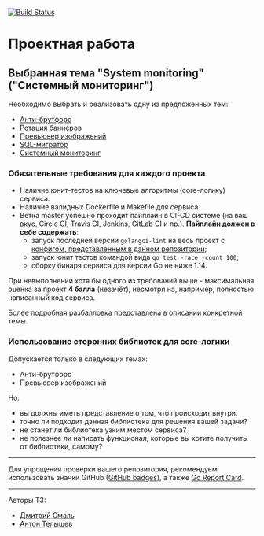 [![Build Status](https://travis-ci.com/hrapovd1/final_project.svg?branch=master)](https://travis-ci.com/hrapovd1/final_project)
# Проектная работа
## Выбранная тема "System monitoring" ("Системный мониторинг")

Необходимо выбрать и реализовать одну из предложенных тем:
* [Анти-брутфорс](./01-anti-bruteforce.md)
* [Ротация баннеров](./02-banners-rotation.md)
* [Превьювер изображений](./03-image-previewer.md)
* [SQL-мигратор](./04-sql-migrator.md)
* [Системный мониторинг](./05-system-stats-daemon.md)

### Обязательные требования для каждого проекта
* Наличие юнит-тестов на ключевые алгоритмы (core-логику) сервиса.
* Наличие валидных Dockerfile и Makefile для сервиса.
* Ветка master успешно проходит пайплайн в CI-CD системе 
(на ваш вкус, Circle CI, Travis CI, Jenkins, GitLab CI и пр.).
**Пайплайн должен в себе содержать**:
    - запуск последней версии `golangci-lint` на весь проект с
    [конфигом, представленным в данном репозитории](./.golangci.yml);
    - запуск юнит тестов командой вида `go test -race -count 100`;
    - сборку бинаря сервиса для версии Go не ниже 1.14. 

При невыполнении хотя бы одного из требований выше - максимальная оценка за проект **4 балла**
(незачёт), несмотря на, например, полностью написанный код сервиса.

Более подробная разбалловка представлена в описании конкретной темы.

### Использование сторонних библиотек для core-логики
Допускается только в следующих темах:
- Анти-брутфорс
- Превьювер изображений

Но:
- вы должны иметь представление о том, что происходит внутри.
- точно ли подходит данная библиотека для решения вашей задачи?
- не станет ли библиотека узким местом сервиса?
- не полезнее ли написать функционал, которые вы хотите получить от библиотеки, самому?

---

Для упрощения проверки вашего репозитория, рекомендуем использовать значки GitHub
([GitHub badges](https://github.com/dwyl/repo-badges)), а также 
[Go Report Card](https://goreportcard.com/).

---
Авторы ТЗ:
- [Дмитрий Смаль](https://github.com/mialinx)
- [Антон Телышев](https://github.com/Antonboom)

